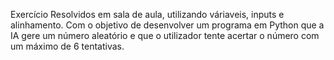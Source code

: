 Exercício Resolvidos em sala de aula, utilizando váriaveis, inputs e alinhamento. Com o objetivo de desenvolver um programa em Python que a IA gere um número aleatório e que o utilizador tente acertar o número com um máximo de 6 tentativas.


